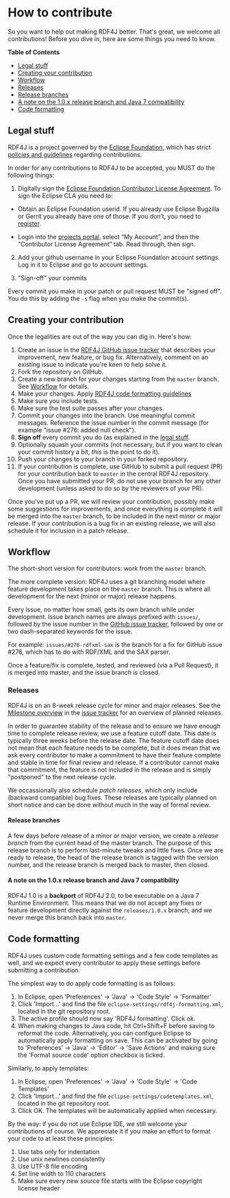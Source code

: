 # How to contribute

So you want to help out making RDF4J better. That's great, we welcome all contributions! 
Before you dive in, here are some things you need to know.

**Table of Contents**  

- [Legal stuff](#legal-stuff)
- [Creating your contribution](#creating-your-contribution)
- [Workflow](#workflow) 
 - [Releases](#releases)
  - [Release branches](#release-branches)
  - [A note on the 1.0.x release branch and Java 7 compatibility](#a-note-on-the-10x-release-branch-and-java-7-compatibility)
- [Code formatting](#code-formatting)
	
## Legal stuff

RDF4J is a project governed by the [Eclipse Foundation](http://www.eclipse.org/), which has strict [policies and guidelines](https://wiki.eclipse.org/Development_Resources#Policies_and_Guidelines) regarding contributions.

In order for any contributions to RDF4J to be accepted, you MUST do the following things:

1. Digitally sign the [Eclipse Foundation Contributor License Agreement](http://www.eclipse.org/legal/CLA.php).
To sign the Eclipse CLA you need to:

  * Obtain an Eclipse Foundation userid. If you already use Eclipse Bugzilla or Gerrit you already have one of those. If you don’t, you need to
[register](https://dev.eclipse.org/site_login/createaccount.php).

  * Login into the [projects portal](https://projects.eclipse.org/), select “My Account”, and then the “Contributor License Agreement” tab. Read through, then sign.

2. Add your github username in your Eclipse Foundation account settings. Log in it to Eclipse and go to account settings.

3. "Sign-off" your commits

Every commit you make in your patch or pull request MUST be "signed off".
You do this by adding the `-s` flag when you make the commit(s).

## Creating your contribution

Once the legalities are out of the way you can dig in. Here's how:

1. Create an issue in the [RDF4J GitHub issue tracker](https://github.com/eclipse/rdf4j/issues) that describes your improvement, new feature, or bug fix. Alternatively, comment on an existing issue to indicate you're keen to help solve it.
2. Fork the repository on GitHub.
3. Create a new branch for your changes starting from the `master` branch. See [Workflow](#workflow) for details.
4. Make your changes. Apply [RDF4J code formatting guidelines](#code-formatting)
5. Make sure you include tests.
6. Make sure the test suite passes after your changes.
7. Commit your changes into the branch. Use meaningful commit messages. Reference the issue number in the commit message (for example "issue #276: added null check").
8. **Sign off** every commit you do (as explained in the [legal stuff](#legal-stuff).
9. Optionally squash your commits (not necessary, but if you want to clean your commit history a bit, _this_ is the point to do it).
10. Push your changes to your branch in your forked repository.
11. If your contribution is complete, use GitHub to submit a pull request (PR)
	for your contribution back to `master` in the central RDF4J repository.
	Once you have submitted your PR, do not use your branch for any other
	development (unless asked to do so by the reviewers of your PR). 

Once you've put up a PR, we will review your contribution, possibly make some
suggestions for improvements, and once everything is complete it will be merged
into the `master` branch, to be included in the next minor or major release. If
your contribution is a bug fix in an existing release, we will also schedule it
for inclusion in a patch release.

## Workflow

The short-short version for contributors: work from the `master` branch. 

The more complete version: RDF4J uses a git branching model where feature
development takes place on the `master` branch. This is where all development
for the next (minor or major) release happens.

Every issue, no matter how small, gets its own branch while under development.
Issue branch names are always prefixed with `issues/`, followed by the issue
number in the [GitHub issue tracker](https://github.com/eclipse/rdf4j/issues),
followed by one or two dash-separated keywords for the issue. 

For example: `issues/#276-rdfxml-sax` is the branch for a fix for
GitHub issue #276, which has to do with RDF/XML and the SAX parser.

Once a feature/fix is complete, tested, and reviewed (via a Pull Request), it
is merged into master, and the issue branch is closed.

### Releases

RDF4J is on an 8-week release cycle for minor and major releases. See the [Milestone overview](https://github.com/eclipse/rdf4j/milestones) in the [issue tracker](https://github.com/eclipse/rdf4j/issues) for an overview of planned releases.

In order to guarantee stability of the release and to ensure we have enough
time to complete release review, we use a feature cutoff date. This date is
typically three weeks before the release date. The feature cutoff date does not
mean that each feature needs to be complete, but it does mean that we ask every
contributor to make a commitment to have their feature complete and stable in
time for final review and release. If a contributor cannot make that
commitment, the feature is not included in the release and is simply
"postponed" to the next release cycle.

We occassionally also schedule *patch releases*, which only include (backward
compatible) bug fixes. These releases are typically planned on short notice and
can be done without much in the way of formal review.

#### Release branches

A few days before release of a minor or major version, we create a *release
branch* from the current head of the master branch. The purpose of this release
branch is to perform last-minute tweaks and little fixes. Once we are ready to
release, the head of the release branch is tagged with the version number, and
the release branch is merged back to master, then closed.

#### A note on the 1.0.x release branch and Java 7 compatibility 

RDF4J 1.0 is a **backport** of RDF4J 2.0, to be executable on a Java 7 Runtime Environment. This means that we do not accept any fixes or feature development directly against the `releases/1.0.x` branch, and we never merge this branch back into `master`.

## Code formatting

RDF4J uses custom code formatting settings and a few code templates as well, and we expect every contributor to apply these settings before submitting a contribution.

The simplest way to do apply code formatting is as follows:

1. In Eclipse, open 'Preferences' -> 'Java' -> 'Code Style' -> 'Formatter' 
2. Click 'Import...' and find the file `eclipse-settings/rdf4j-formatting.xml`, located in the git repository root.
3. The active profile should now say 'RDF4J formatting'. Click ok.
4. When making changes to Java code, hit Ctrl+Shift+F before saving to reformat the code. Alternatively, you can configure Eclipse to automatically apply formatting on save. This can be activated by going to 'Preferences' -> 'Java' -> 'Editor' -> 'Save Actions' and making sure the 'Format source code' option checkbox is ticked.

Similarly, to apply templates:

1. In Eclipse, open 'Preferences' -> 'Java' -> 'Code Style' -> 'Code Templates' 
2. Click 'Import...' and find the file `eclipse-settings/codetemplates.xml`, located in the git repository root.
3. Click OK. The templates will be automatically applied when necessary. 

By the way: if you do not use Eclipse IDE, we still welcome your contributions
of course. We appreciate it if you make an effort to format your code to at least these
principles:

1. Use tabs only for indentation
2. Use unix newlines consistently
3. Use UTF-8 file encoding
4. Set line width to 110 characters 
5. Make sure every new source file starts with the Eclipse copyright license header

